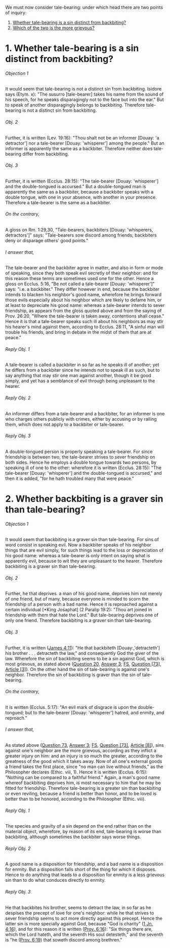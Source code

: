 We must now consider tale-bearing: under which head there are two points of inquiry:  

1. [ Whether tale-bearing is a sin distinct from backbiting?](#1.%20Whether%20tale-bearing%20is%20a%20sin%20distinct%20from%20backbiting?)
2. [ Which of the two is the more grievous?](#2.%20Whether%20backbiting%20is%20a%20graver%20sin%20than%20tale-bearing?)



# 1. Whether tale-bearing is a sin distinct from backbiting? 

###### Objection 1
It would seem that tale-bearing is not a distinct sin from backbiting. Isidore says (Etym. x): "The susurro \[tale-bearer\] takes his name from the sound of his speech, for he speaks disparagingly not to the face but into the ear." But to speak of another disparagingly belongs to backbiting. Therefore tale-bearing is not a distinct sin from backbiting.  

###### Obj. 2
Further, it is written (Lev. 19:16): "Thou shalt not be an informer \[Douay: 'a detractor'\] nor a tale-bearer \[Douay: 'whisperer'\] among the people." But an informer is apparently the same as a backbiter. Therefore neither does tale-bearing differ from backbiting.  

###### Obj. 3
Further, it is written (Ecclus. 28:15): "The tale-bearer \[Douay: 'whisperer'\] and the double-tongued is accursed." But a double-tongued man is apparently the same as a backbiter, because a backbiter speaks with a double tongue, with one in your absence, with another in your presence. Therefore a tale-bearer is the same as a backbiter.  

###### On the contrary,
A gloss on Rm. 1:29,30, "Tale-bearers, backbiters \[Douay: 'whisperers, detractors'\]" says: "Tale-bearers sow discord among friends; backbiters deny or disparage others' good points."  

###### I answer that,
The tale-bearer and the backbiter agree in matter, and also in form or mode of speaking, since they both speak evil secretly of their neighbor: and for this reason these terms are sometimes used one for the other. Hence a gloss on Ecclus. 5:16, "Be not called a tale-bearer \[Douay: 'whisperer'\]" says: "i.e. a backbiter." They differ however in end, because the backbiter intends to blacken his neighbor's good name, wherefore he brings forward those evils especially about his neighbor which are likely to defame him, or at least to depreciate his good name: whereas a tale-bearer intends to sever friendship, as appears from the gloss quoted above and from the saying of Prov. 26:20, "Where the tale-bearer is taken away, contentions shall cease." Hence it is that a tale-bearer speaks such ill about his neighbors as may stir his hearer's mind against them, according to Ecclus. 28:11, "A sinful man will trouble his friends, and bring in debate in the midst of them that are at peace."  

###### Reply Obj. 1
A tale-bearer is called a backbiter in so far as he speaks ill of another; yet he differs from a backbiter since he intends not to speak ill as such, but to say anything that may stir one man against another, though it be good simply, and yet has a semblance of evil through being unpleasant to the hearer.  

###### Reply Obj. 2
An informer differs from a tale-bearer and a backbiter, for an informer is one who charges others publicly with crimes, either by accusing or by railing them, which does not apply to a backbiter or tale-bearer.  

###### Reply Obj. 3
A double-tongued person is properly speaking a tale-bearer. For since friendship is between two, the tale-bearer strives to sever friendship on both sides. Hence he employs a double tongue towards two persons, by speaking ill of one to the other: wherefore it is written (Ecclus. 28:15): "The tale-bearer \[Douay: 'whisperer'\] and the double-tongued is accursed," and then it is added, "for he hath troubled many that were peace."  




# 2. Whether backbiting is a graver sin than tale-bearing? 

###### Objection 1
It would seem that backbiting is a graver sin than tale-bearing. For sins of word consist in speaking evil. Now a backbiter speaks of his neighbor things that are evil simply, for such things lead to the loss or depreciation of his good name: whereas a tale-bearer is only intent on saying what is apparently evil, because to wit they are unpleasant to the hearer. Therefore backbiting is a graver sin than tale-bearing.  

###### Obj. 2
Further, he that deprives. a man of his good name, deprives him not merely of one friend, but of many, because everyone is minded to scorn the friendship of a person with a bad name. Hence it is reproached against a certain individual \[\*King Josaphat\] (2 Paralip 19:2): "Thou art joined in friendship with them that hate the Lord." But tale-bearing deprives one of only one friend. Therefore backbiting is a graver sin than tale-bearing.  

###### Obj. 3
Further, it is written ([James 4:11](http://bible.gospelcom.net/bible?James+4:11)): "He that backbiteth \[Douay:,'detracteth'\] his brother . . . detracteth the law," and consequently God the giver of the law. Wherefore the sin of backbiting seems to be a sin against God, which is most grievous, as stated above ([Question 20](../../../1.%20Theological%20Virtues/17.%20Hope/20.%20Despair.md), [Answer 3](../../../1.%20Theological%20Virtues/17.%20Hope/20.%20Despair.md#3.%20Whether%20despair%20is%20the%20greatest%20of%20sins?%20); [FS](../FS.html), [Question \[73\]](../FS/FS073.html#FSQ73OUTP1), [Article \[3\]](../FS/FS073.html#FSQ73A3THEP1)). On the other hand the sin of tale-bearing is against one's neighbor. Therefore the sin of backbiting is graver than the sin of tale-bearing.  

###### On the contrary,
It is written (Ecclus. 5:17): "An evil mark of disgrace is upon the double-tongued; but to the tale-bearer \[Douay: 'whisperer'\] hatred, and enmity, and reproach."  

###### I answer that,
As stated above ([Question 73](73.%20Backbiting%20(Detraction).md), [Answer 3](73.%20Backbiting%20(Detraction).md#3.%20Whether%20backbiting%20is%20the%20gravest%20of%20all%20sins%20committed%20against%20one's%20neighbor?%20); [FS](../FS.html), [Question \[73\]](../FS/FS073.html#FSQ73OUTP1), [Article \[8\]](../FS/FS073.html#FSQ73A8THEP1)), sins against one's neighbor are the more grievous, according as they inflict a greater injury on him: and an injury is so much the greater, according to the greatness of the good which it takes away. Now of all one's external goods a friend takes the first place, since "no man can live without friends," as the Philosopher declares (Ethic. viii, 1). Hence it is written (Ecclus. 6:15): "Nothing can be compared to a faithful friend." Again, a man's good name whereof backbiting deprives him, is most necessary to him that he may be fitted for friendship. Therefore tale-bearing is a greater sin than backbiting or even reviling, because a friend is better than honor, and to be loved is better than to be honored, according to the Philosopher (Ethic. viii).  

###### Reply Obj. 1
The species and gravity of a sin depend on the end rather than on the material object, wherefore, by reason of its end, tale-bearing is worse than backbiting, although sometimes the backbiter says worse things.  

###### Reply Obj. 2
A good name is a disposition for friendship, and a bad name is a disposition for enmity. But a disposition falls short of the thing for which it disposes. Hence to do anything that leads to a disposition for enmity is a less grievous sin than to do what conduces directly to enmity.  

###### Reply Obj. 3
He that backbites his brother, seems to detract the law, in so far as he despises the precept of love for one's neighbor: while he that strives to sever friendship seems to act more directly against this precept. Hence the latter sin is more specially against God, because "God is charity" ([1 Jn. 4:16](http://bible.gospelcom.net/bible?1+Jn++4:16)), and for this reason it is written ([Prov. 6:16](http://bible.gospelcom.net/bible?Prov++6:16)): "Six things there are, which the Lord hateth, and the seventh His soul detesteth," and the seventh is "he ([Prov. 6:19](http://bible.gospelcom.net/bible?Prov++6:19)) that soweth discord among brethren."